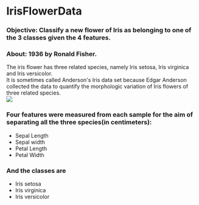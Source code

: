 # IrisFlowerData
### Objective: Classify a new flower of Iris as belonging to one of the 3 classes given the 4 features.
### About: 1936 by Ronald Fisher.<br>
The iris flower has three related species, namely Iris setosa, Iris virginica and Iris versicolor.<br>
It is sometimes called Anderson's Iris data set because Edgar Anderson collected the data to quantify the morphologic variation of Iris flowers of three related species.<br>
![](https://images.app.goo.gl/jdXt8ScZRA1YpSuRA)
### Four features were measured from each sample for the aim of separating all the three species(in centimeters):
- Sepal Length
- Sepal width 
- Petal Length 
- Petal Width<br>
### And the classes are
- Iris setosa
- Iris virginica
- Iris versicolor
